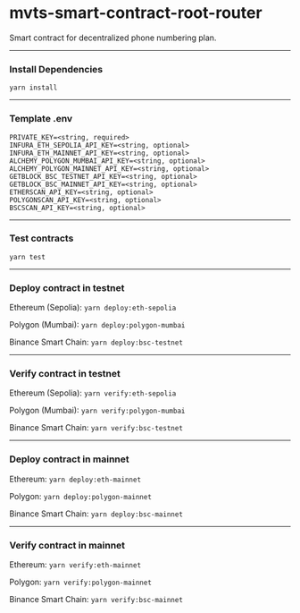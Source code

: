 # mvts-smart-contract-root-router

Smart contract for decentralized phone numbering plan.

***

### Install Dependencies

`yarn install`

***

### Template .env

```text
PRIVATE_KEY=<string, required>
INFURA_ETH_SEPOLIA_API_KEY=<string, optional>
INFURA_ETH_MAINNET_API_KEY=<string, optional>
ALCHEMY_POLYGON_MUMBAI_API_KEY=<string, optional>
ALCHEMY_POLYGON_MAINNET_API_KEY=<string, optional>
GETBLOCK_BSC_TESTNET_API_KEY=<string, optional>
GETBLOCK_BSC_MAINNET_API_KEY=<string, optional>
ETHERSCAN_API_KEY=<string, optional>
POLYGONSCAN_API_KEY=<string, optional>
BSCSCAN_API_KEY=<string, optional>
```

***

### Test contracts

`yarn test`

***

### Deploy contract in testnet

Ethereum (Sepolia): `yarn deploy:eth-sepolia`

Polygon (Mumbai): `yarn deploy:polygon-mumbai`

Binance Smart Chain: `yarn deploy:bsc-testnet`

***

### Verify contract in testnet

Ethereum (Sepolia): `yarn verify:eth-sepolia`

Polygon (Mumbai): `yarn verify:polygon-mumbai`

Binance Smart Chain: `yarn verify:bsc-testnet`

***

### Deploy contract in mainnet

Ethereum: `yarn deploy:eth-mainnet`

Polygon: `yarn deploy:polygon-mainnet`

Binance Smart Chain: `yarn deploy:bsc-mainnet`

***

### Verify contract in mainnet

Ethereum: `yarn verify:eth-mainnet`

Polygon: `yarn verify:polygon-mainnet`

Binance Smart Chain: `yarn verify:bsc-mainnet`
